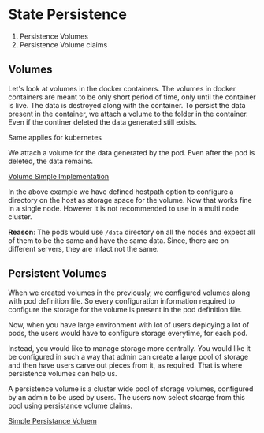 # State Persistence

1. Persistence Volumes
2. Persistence Volume claims

## Volumes

Let's look at volumes in the docker containers. The volumes in docker containers are meant to be only short period of time, only until the container is live. The data is destroyed along with the container. To persist the data present in the container, we attach a volume to the folder in the container. Even if the continer deleted the data generated still exists. 

Same applies for kubernetes

We attach a volume for the data generated by the pod. Even after the pod is deleted, the data remains. 

[Volume Simple Implementation](simple-pod-definition.yaml)

In the above example we have defined hostpath option to configure a directory on the host as storage space for the volume. Now that works fine in a single node. However it is not recommended to use in a multi node cluster.

**Reason**:
The pods would use `/data` directory on all the nodes and expect all of them to be the same and have the same data. Since, there are on different servers, they are infact not the same. 

## Persistent Volumes

When we created volumes in the previously, we configured volumes along with pod definition file. So every configuration information required to configure the storage for the volume is present in the pod definition file.

Now, when you have large environment with lot of users deploying a lot of pods, the users would have to configure storage everytime, for each pod. 

Instead, you would like to manage storage more centrally. You would like it be configured in such a way that admin can create a large pool of storage and then have users carve out pieces from it, as required. That is where persistence volumes can help us. 

A persistence volume is a cluster wide pool of storage volumes, configured by an admin to be used by users. The users now select stoarge from this pool using persistance volume claims. 

[Simple Persistance Voluem](simple-pv-definition.yaml)

